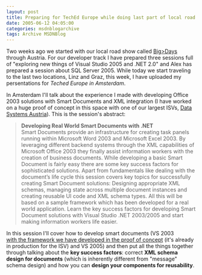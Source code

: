 ```yaml
---
layout: post
title: Preparing for TechEd Europe while doing last part of local road show
date: 2005-06-12 04:05:00
categories: msdnblogarchive
tags: Archive MSDNBlog
---
```


Two weeks ago we started with our local road show called [Big>Days](http://www.microsoft.com/austria/bigdays) through Austria. For our developer track I have prepared three sessions full of "exploring new things of Visual Studio 2005 and .NET 2.0" and Alex has prepared a session about SQL Server 2005. While today we start traveling to the last two locations, Linz and Graz, this week, I have uploaded my persentations for *Teched Europe in Amsterdam*.


In Amsterdam I'll talk about the experience I made with developing Office 2003 solutions with Smart Documents and XML integration (I have worked on a huge proof of concept in this space with one of our largest ISVs, [Data Systems Austria](http://www.datasystems.at)). This is the session's abstract:



> 
> **Developing Real World Smart Documents with .NET**  
> Smart Documents provide an infrastructure for creating task panels running within Microsoft Word 2003 and Microsoft Excel 2003. By leveraging different backend systems through the XML capabilities of Microsoft Office 2003 they finally assist information workers with the creation of business documents. While developing a basic Smart Document is fairly easy there are some key success factors for sophisticated solutions. Apart from fundamentals like dealing with the document’s life cycle this session covers key topics for successfully creating Smart Document solutions: Designing appropriate XML schemas, managing state across multiple document instances and creating reusable UI code and XML schema types. All this will be based on a sample framework which has been developed for a real world application. Learn the key success factors for developing Smart Document solutions with Visual Studio .NET 2003/2005 and start making information workers life easier.
> 
> 


In this session I'll cover how to develop smart documents (VS 2003 [with the framework we have developed in the proof of concept](http://www.gotdotnet.com/Community/UserSamples/Details.aspx?SampleGuid=94197D33-82A3-4912-88D1-3BF0F783C5E2) (it's already in production for the ISV) and VS 2005) and then put all the things together through talking about the **key success factors**: correct **XML schema design for documents** (which is inherently different from "message" schema design) and how you can **design your components for reusability**.


